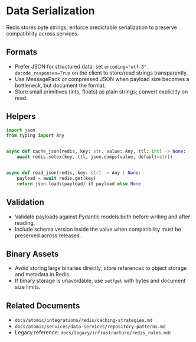 # Data Serialization

Redis stores byte strings; enforce predictable serialization to preserve compatibility across services.

## Formats

- Prefer JSON for structured data; set `encoding="utf-8", decode_responses=True` on the client to store/read strings transparently.
- Use MessagePack or compressed JSON when payload size becomes a bottleneck, but document the format.
- Store small primitives (ints, floats) as plain strings; convert explicitly on read.

## Helpers

```python
import json
from typing import Any


async def cache_json(redis, key: str, value: Any, ttl: int) -> None:
    await redis.setex(key, ttl, json.dumps(value, default=str))


async def read_json(redis, key: str) -> Any | None:
    payload = await redis.get(key)
    return json.loads(payload) if payload else None
```

## Validation

- Validate payloads against Pydantic models both before writing and after reading.
- Include schema version inside the value when compatibility must be preserved across releases.

## Binary Assets

- Avoid storing large binaries directly; store references to object storage and metadata in Redis.
- If binary storage is unavoidable, use `set`/`get` with bytes and document size limits.

## Related Documents

- `docs/atomic/integrations/redis/caching-strategies.md`
- `docs/atomic/services/data-services/repository-patterns.md`
- Legacy reference: `docs/legacy/infrastructure/redis_rules.mdc`
